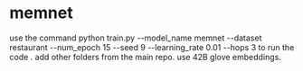 # memnet
use the command 
python train.py --model_name memnet --dataset restaurant --num_epoch 15 --seed 9 --learning_rate 0.01 --hops 3 
to run the code .
add other folders from the main repo.
use 42B glove embeddings.
